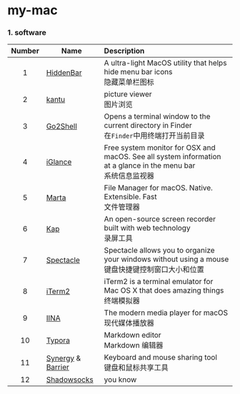 # my-mac

### 1. software

| Number | Name                                                         | Description                                                  |
| :----: | ------------------------------------------------------------ | :----------------------------------------------------------- |
|   1    | [HiddenBar](https://github.com/dwarvesf/hidden)              | A ultra-light MacOS utility that helps hide menu bar icons<br>隐藏菜单栏图标 |
|   2    | [kantu](https://kantu.qq.com/)                               | picture viewer<br>图片浏览                                   |
|   3    | [Go2Shell](https://zipzapmac.com/go2shell)                   | Opens a terminal window to the current directory in Finder<br>在`Finder`中用终端打开当前目录 |
|   4    | [iGlance](https://github.com/iglance/iGlance)                | Free system monitor for OSX and macOS. See all system information at a glance in the menu bar<br>系统信息监视器 |
|   5    | [Marta](https://marta.yanex.org/)                            | File Manager for macOS. Native. Extensible. Fast<br>文件管理器 |
|   6    | [Kap](https://github.com/wulkano/kap)                        | An open-source screen recorder built with web technology<br>录屏工具 |
|   7    | [Spectacle](https://github.com/eczarny/spectacle)            | Spectacle allows you to organize your windows without using a mouse<br>键盘快捷键控制窗口大小和位置 |
|   8    | [iTerm2](https://iterm2.com/)                                | iTerm2 is a terminal emulator for Mac OS X that does amazing things<br>终端模拟器 |
|   9    | [IINA](https://www.iina.io/)                                 | The modern media player for macOS<br>现代媒体播放器          |
|   10   | [Typora](https://www.typora.io)                              | Markdown editor<br/>Markdown 编辑器                          |
|   11   | [Synergy](https://github.com/symless/synergy-core) & [Barrier](https://github.com/debauchee/barrier) | Keyboard and mouse sharing tool<br>键盘和鼠标共享工具        |
|   12   | [Shadowsocks](https://github.com/shadowsocks/ShadowsocksX-NG) | you know                                                     |


